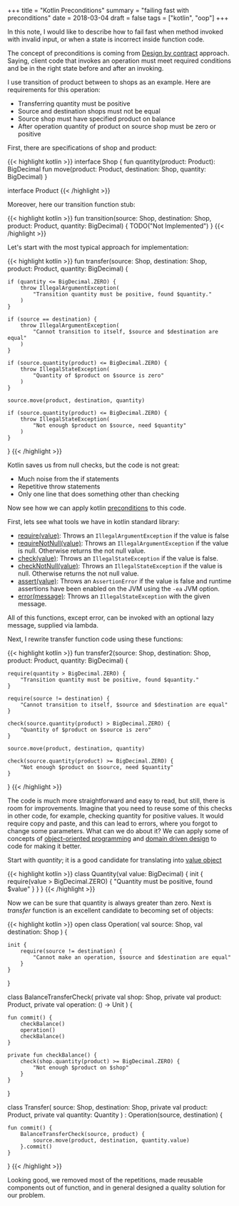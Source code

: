 +++
title = "Kotlin Preconditions"
summary = "failing fast with preconditions"
date = 2018-03-04
draft = false
tags = ["kotlin", "oop"]
+++

In this note, I would like to describe how to fail fast when method invoked with invalid input, or when a state is incorrect inside function code.

The concept of preconditions is coming from [Design by contract](https://en.wikipedia.org/wiki/Design_by_contract) approach. Saying, client code that invokes an operation must meet required conditions and be in the right state before and after an invoking.

I use transition of product between to shops as an example. Here are requirements for this operation:

- Transferring quantity must be positive
- Source and destination shops must not be equal
- Source shop must have specified product on balance
- After operation quantity of product on source shop must be zero or positive

First, there are specifications of shop and product:

{{< highlight kotlin >}}
interface Shop {
    fun quantity(product: Product): BigDecimal
    fun move(product: Product, destination: Shop, quantity: BigDecimal)
}

interface Product
{{< /highlight >}}

Moreover, here our transition function stub:

{{< highlight kotlin >}}
fun transition(source: Shop, destination: Shop, product: Product, quantity: BigDecimal) {
    TODO("Not Implemented")
}
{{< /highlight >}}

Let's start with the most typical approach for implementation:

{{< highlight kotlin >}}
fun transfer(source: Shop, destination: Shop, product: Product, quantity: BigDecimal) {

    if (quantity <= BigDecimal.ZERO) {
        throw IllegalArgumentException(
            "Transition quantity must be positive, found $quantity."
        )
    }

    if (source == destination) {
        throw IllegalArgumentException(
            "Cannot transition to itself, $source and $destination are equal"
        )
    }

    if (source.quantity(product) <= BigDecimal.ZERO) {
        throw IllegalStateException(
            "Quantity of $product on $source is zero"
        )
    }

    source.move(product, destination, quantity)

    if (source.quantity(product) <= BigDecimal.ZERO) {
        throw IllegalStateException(
            "Not enough $product on $source, need $quantity"
        )
    }
}
{{< /highlight >}}

Kotlin saves us from null checks, but the code is not great:

- Much noise from the if statements
- Repetitive throw statements
- Only one line that does something other than checking

Now see how we can apply kotlin [preconditions](https://github.com/JetBrains/kotlin/blob/master/libraries/stdlib/src/kotlin/util/Preconditions.kt) to this code.

First, lets see what tools we have in kotlin standard library:

- [require(value)](https://kotlinlang.org/api/latest/jvm/stdlib/kotlin/require.html): Throws an `IllegalArgumentException` if the value is false
- [requireNotNull(value)](https://kotlinlang.org/api/latest/jvm/stdlib/kotlin/require-not-null.html): Throws an `IllegalArgumentException` if the value is null. Otherwise returns the not null value.
- [check(value)](https://kotlinlang.org/api/latest/jvm/stdlib/kotlin/check.html): Throws an `IllegalStateException` if the value is false.
- [checkNotNull(value)](https://kotlinlang.org/api/latest/jvm/stdlib/kotlin/check-not-null.html): Throws an `IllegalStateException` if the value is null. Otherwise returns the not null value.
- [assert(value)](https://kotlinlang.org/api/latest/jvm/stdlib/kotlin/assert.html): Throws an `AssertionError` if the value is false and runtime assertions have been enabled on the JVM using the `-ea` JVM option.
- [error(message)](https://kotlinlang.org/api/latest/jvm/stdlib/kotlin/error.html): Throws an `IllegalStateException` with the given message.

All of this functions, except error, can be invoked with an optional lazy message, supplied via lambda.

Next, I rewrite transfer function code using these functions:

{{< highlight kotlin >}}
fun transfer2(source: Shop, destination: Shop, product: Product, quantity: BigDecimal) {

    require(quantity > BigDecimal.ZERO) {
        "Transition quantity must be positive, found $quantity."
    }

    require(source != destination) {
        "Cannot transition to itself, $source and $destination are equal"
    }

    check(source.quantity(product) > BigDecimal.ZERO) {
        "Quantity of $product on $source is zero"
    }

    source.move(product, destination, quantity)

    check(source.quantity(product) >= BigDecimal.ZERO) {
        "Not enough $product on $source, need $quantity"
    }
}
{{< /highlight >}}

The code is much more straightforward and easy to read, but still, there is room for improvements. Imagine that you need to reuse some of this checks in other code, for example, checking quantity for positive values. It would require copy and paste, and this can lead to errors, where you forgot to change some parameters. What can we do about it? We can apply some of concepts of [object-oriented programming](https://en.wikipedia.org/wiki/Object-oriented_programming) and [domain driven design](https://en.wikipedia.org/wiki/Domain-driven_design) to code for making it better.

Start with _quantity_; it is a good candidate for translating into [value object](https://martinfowler.com/bliki/ValueObject.html)

{{< highlight kotlin >}}
class Quantity(val value: BigDecimal) {
    init {
        require(value > BigDecimal.ZERO) {
            "Quantity must be positive, found $value"
        }
    }
}
{{< /highlight >}}

Now we can be sure that quantity is always greater than zero. Next is _transfer_ function is an excellent candidate to becoming set of objects:

{{< highlight kotlin >}}
open class Operation(
    val source: Shop,
    val destination: Shop
) {

    init {
        require(source != destination) {
            "Cannot make an operation, $source and $destination are equal"
        }
    }
}

class BalanceTransferCheck(
    private val shop: Shop,
    private val product: Product,
    private val operation: () -> Unit
) {

    fun commit() {
        checkBalance()
        operation()
        checkBalance()
    }

    private fun checkBalance() {
        check(shop.quantity(product) >= BigDecimal.ZERO) {
            "Not enough $product on $shop"
        }
    }
}

class Transfer(
    source: Shop,
    destination: Shop,
    private val product: Product,
    private val quantity: Quantity
) : Operation(source, destination) {

    fun commit() {
        BalanceTransferCheck(source, product) {
            source.move(product, destination, quantity.value)
        }.commit()
    }
}
{{< /highlight >}}

Looking good, we removed most of the repetitions, made reusable components out of function, and in general designed a quality solution for our problem.
